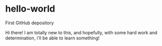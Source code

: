 # hello-world
First GitHub depository

Hi there!
I am totally new to this, and hopefully, with some hard work and determination, i'll be able to learn something!
